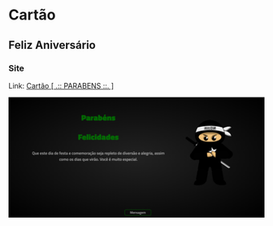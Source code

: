 # Cartão
## Feliz Aniversário

### Site
Link: <a href='https://objective-sinoussi-0eee0d.netlify.app/'> Cartão [ .:: PARABENS ::. ] </a>

<img src="https://github.com/goncalves-ac/Cart-o/blob/main/img/ninja3.png" alt="Print da tela" title="Print da tela">
